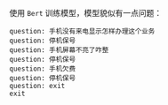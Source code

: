 使用 `Bert` 训练模型，模型貌似有一点问题：

```commandline
question: 手机没有来电显示怎样办理这个业务
question: 停机保号
question: 手机屏幕不亮了咋整
question: 停机保号
question: 手机欠费
question: 停机保号
question: exit
exit
```